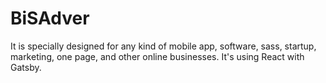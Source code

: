 # BiSAdver
It is specially designed for any kind of mobile app, software, sass, startup, marketing, one page, and other online businesses.
It's using React with Gatsby.
